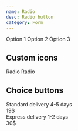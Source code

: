 ```yaml
---
name: Radio
desc: Radio button
category: Form
---
```


<base-knobs src="./components.json" name="base-radio">
<base-radio name="example-1" value="1">Option 1</base-radio>
<base-radio name="example-1" value="2">Option 2</base-radio>
<base-radio name="example-1" value="3" disabled>Option 3</base-radio>
</base-knobs>

## Custom icons

<base-knobs hideTabs src="./components.json" name="base-radio">
<style>
  .radio-animation [slot="indicator"] {
    opacity: 0;
    transform: rotate(-45deg);
    transition: transform 0.4s ease;
  }
  .radio-animation[checked] [slot="indicator"] {
    opacity: 1;
    transform: rotate(0deg);
  }
</style>

<base-radio class="radio-animation" name="example-3">
  <span>Radio</span>
  <i slot="indicator" class="gg-check"></i>
</base-radio>

<base-radio class="radio-animation" name="example-3">
  <span>Radio</span>
  <i slot="indicator" class="gg-check"></i>
</base-radio>
</base-knobs>

## Choice buttons

<base-knobs hideTabs src="./components.json" name="base-radio">
<style>
  .choice-button {
    margin-bottom: var(--base-space-md);
    padding: 0 var(--base-space-md);
    height: var(--base-size-xl);
    border: 2px solid var(--base-color-ui-light);
  }
  .choice-button:hover {
    border-color: var(--base-color-ui);
  }
  .choice-button[checked] {
    border-color: var(--base-color-focus);
  }
</style>

<base-radio class="choice-button" name="example-4" full>
  <base-flex justify-content="between" align-items="center">
  <div>
    <base-text tag="div" look="h3">Standard delivery</base-text>
    <base-text tag="div" look="p">4-5 days</base-text>
  </div>
  <div>
    <base-text tag="h3">19$</base-text>
  </div>
  </base-flex>
</base-radio>
<base-radio class="choice-button" name="example-4" full>
  <base-flex justify-content="between" align-items="center">
  <div>
    <base-text tag="div" look="h3">Express delivery</base-text>
    <base-text tag="div" look="p">1-2 days</base-text>
  </div>
  <div>
    <base-text tag="h3">30$</base-text>
  </div>
  </base-flex>
</base-radio>

</base-knobs>

